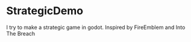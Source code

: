 # StrategicDemo
I try to make a strategic game in godot. Inspired by FireEmblem and Into The Breach
